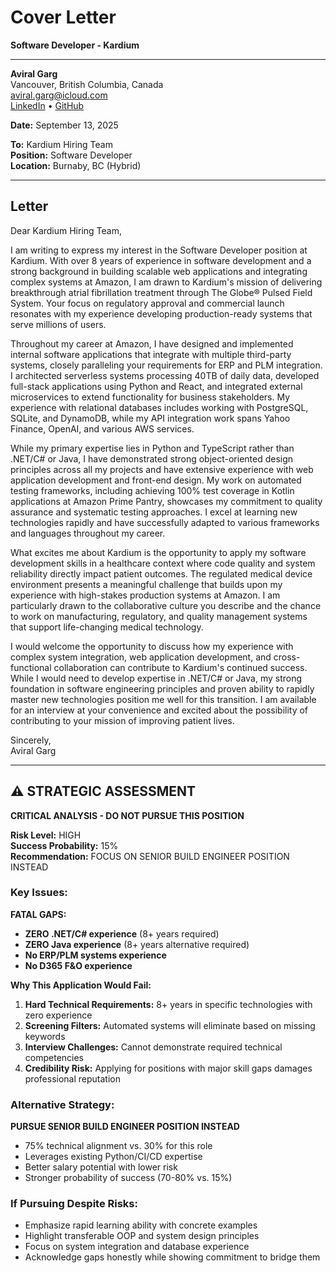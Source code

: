 # Cover Letter
**Software Developer - Kardium**

---

**Aviral Garg**  
Vancouver, British Columbia, Canada  
aviral.garg@icloud.com  
[LinkedIn](https://www.linkedin.com/in/aviralgarg) • [GitHub](https://github.com/gaviral/)

**Date:** September 13, 2025

**To:** Kardium Hiring Team  
**Position:** Software Developer  
**Location:** Burnaby, BC (Hybrid)

---

## Letter

Dear Kardium Hiring Team,

I am writing to express my interest in the Software Developer position at Kardium. With over 8 years of experience in software development and a strong background in building scalable web applications and integrating complex systems at Amazon, I am drawn to Kardium's mission of delivering breakthrough atrial fibrillation treatment through The Globe® Pulsed Field System. Your focus on regulatory approval and commercial launch resonates with my experience developing production-ready systems that serve millions of users.

Throughout my career at Amazon, I have designed and implemented internal software applications that integrate with multiple third-party systems, closely paralleling your requirements for ERP and PLM integration. I architected serverless systems processing 40TB of daily data, developed full-stack applications using Python and React, and integrated external microservices to extend functionality for business stakeholders. My experience with relational databases includes working with PostgreSQL, SQLite, and DynamoDB, while my API integration work spans Yahoo Finance, OpenAI, and various AWS services.

While my primary expertise lies in Python and TypeScript rather than .NET/C# or Java, I have demonstrated strong object-oriented design principles across all my projects and have extensive experience with web application development and front-end design. My work on automated testing frameworks, including achieving 100% test coverage in Kotlin applications at Amazon Prime Pantry, showcases my commitment to quality assurance and systematic testing approaches. I excel at learning new technologies rapidly and have successfully adapted to various frameworks and languages throughout my career.

What excites me about Kardium is the opportunity to apply my software development skills in a healthcare context where code quality and system reliability directly impact patient outcomes. The regulated medical device environment presents a meaningful challenge that builds upon my experience with high-stakes production systems at Amazon. I am particularly drawn to the collaborative culture you describe and the chance to work on manufacturing, regulatory, and quality management systems that support life-changing medical technology.

I would welcome the opportunity to discuss how my experience with complex system integration, web application development, and cross-functional collaboration can contribute to Kardium's continued success. While I would need to develop expertise in .NET/C# or Java, my strong foundation in software engineering principles and proven ability to rapidly master new technologies position me well for this transition. I am available for an interview at your convenience and excited about the possibility of contributing to your mission of improving patient lives.

Sincerely,  
Aviral Garg

---

## ⚠️ STRATEGIC ASSESSMENT

**CRITICAL ANALYSIS - DO NOT PURSUE THIS POSITION**

**Risk Level:** HIGH  
**Success Probability:** 15%  
**Recommendation:** FOCUS ON SENIOR BUILD ENGINEER POSITION INSTEAD

### Key Issues:

**FATAL GAPS:**
- **ZERO .NET/C# experience** (8+ years required)
- **ZERO Java experience** (8+ years alternative required)
- **No ERP/PLM systems experience**
- **No D365 F&O experience**

**Why This Application Would Fail:**
1. **Hard Technical Requirements:** 8+ years in specific technologies with zero experience
2. **Screening Filters:** Automated systems will eliminate based on missing keywords
3. **Interview Challenges:** Cannot demonstrate required technical competencies
4. **Credibility Risk:** Applying for positions with major skill gaps damages professional reputation

### Alternative Strategy:
**PURSUE SENIOR BUILD ENGINEER POSITION INSTEAD**
- 75% technical alignment vs. 30% for this role
- Leverages existing Python/CI/CD expertise
- Better salary potential with lower risk
- Stronger probability of success (70-80% vs. 15%)

### If Pursuing Despite Risks:
- Emphasize rapid learning ability with concrete examples
- Highlight transferable OOP and system design principles  
- Focus on system integration and database experience
- Acknowledge gaps honestly while showing commitment to bridge them
